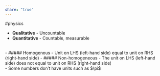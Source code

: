 ```yaml
---
share: "true"
---
```

#physics

- **Qualitative** - Uncountable
- **Quantitative** - Countable, measurable 
<br>
- ##### Homogenous
	- Unit on LHS (left-hand side) equal to unit on RHS (right-hand side)
- ##### Non-homogeneous
	- The unit on LHS (left-hand side) does not equal to unit on RHS (right-hand side) 

<br>
- Some numbers don’t have units such as $\pi$

